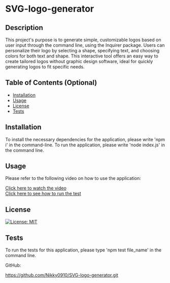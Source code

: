 # SVG-logo-generator

## Description

This project's purpose is to generate simple, customizable logos based on user input through the command line, using the Inquirer package. Users can personalize their logo by selecting a shape, specifying text, and choosing colors for both text and shape. This interactive tool offers an easy way to create tailored logos without graphic design software, ideal for quickly generating logos to fit specific needs.


## Table of Contents (Optional)

- [Installation](#installation)
- [Usage](#usage)
- [License](#license)
- [Tests](#tests)

## Installation

To install the necessary dependencies for the application, please write 'npm i' in the command-line. To run the application, please write 'node index.js' in the command line. 

## Usage

Please refer to the following video on how to use the application:

<a href = "https://drive.google.com/file/d/1cQCxZEwO0ofSy58YoTGR3fXUiTF_aayZ/view?usp=drive_link"> Click here to watch the video</a> <br>
<a href = "https://drive.google.com/file/d/1K2-DGxDLPWNqj0x5whOQJ6K7qdN-413-/view?usp=drive_link"> Click here to see how to run the test</a>



## License

[![License: MIT](https://img.shields.io/badge/License-MIT-yellow.svg)](https://opensource.org/licenses/MIT)

## Tests

To run the tests for this application, please type 'npm test file_name' in the command line.


GitHub:

https://github.com/Nikky0910/SVG-logo-generator.git 



